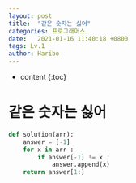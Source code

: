 ```yaml
---
layout: post
title:  "같은 숫자는 싫어"
categories: 프로그래머스
date:   2021-01-16 11:40:18 +0800
tags: Lv.1
author: Haribo
---
```


* content
{:toc}
# 같은 숫자는 싫어

```python
def solution(arr):
    answer = [-1]
    for x in arr :
        if answer[-1] != x :
            answer.append(x)
    return answer[1:]
```

